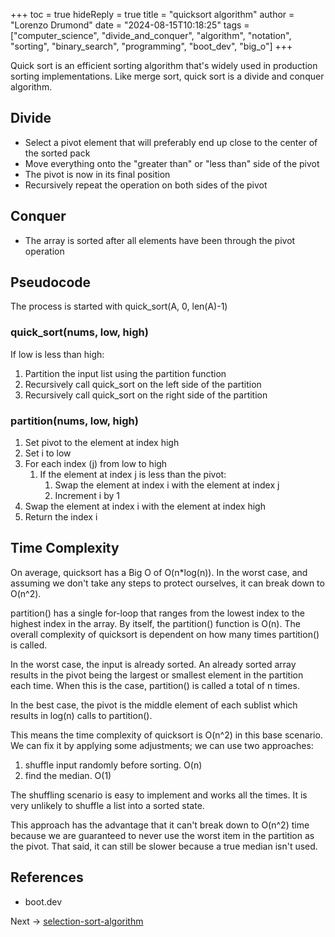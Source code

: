 +++
toc = true
hideReply = true
title = "quicksort algorithm"
author = "Lorenzo Drumond"
date = "2024-08-15T10:18:25"
tags = ["computer_science",  "divide_and_conquer",  "algorithm",  "notation",  "sorting",  "binary_search",  "programming",  "boot_dev",  "big_o"]
+++



Quick sort is an efficient sorting algorithm that's widely used in production sorting implementations. Like merge sort, quick sort is a divide and conquer algorithm.

## Divide

- Select a pivot element that will preferably end up close to the center of the sorted pack
- Move everything onto the "greater than" or "less than" side of the pivot
- The pivot is now in its final position
- Recursively repeat the operation on both sides of the pivot

## Conquer

- The array is sorted after all elements have been through the pivot operation


## Pseudocode

The process is started with quick_sort(A, 0, len(A)-1)

### quick_sort(nums, low, high)

If low is less than high:

1. Partition the input list using the partition function
2. Recursively call quick_sort on the left side of the partition
3. Recursively call quick_sort on the right side of the partition

### partition(nums, low, high)

1. Set pivot to the element at index high
2. Set i to low
3. For each index (j) from low to high
      1. If the element at index j is less than the pivot:
          1. Swap the element at index i with the element at index j
          2. Increment i by 1
4. Swap the element at index i with the element at index high
5. Return the index i

## Time Complexity

On average, quicksort has a Big O of O(n*log(n)). In the worst case, and assuming we don't take any steps to protect ourselves, it can break down to O(n^2).

partition() has a single for-loop that ranges from the lowest index to the highest index in the array. By itself, the partition() function is O(n). The overall complexity of quicksort is dependent on how many times partition() is called.

In the worst case, the input is already sorted. An already sorted array results in the pivot being the largest or smallest element in the partition each time. When this is the case, partition() is called a total of n times.

In the best case, the pivot is the middle element of each sublist which results in log(n) calls to partition().

This means the time complexity of quicksort is O(n^2) in this base scenario. We can fix it by applying some adjustments; we can use two approaches:

1. shuffle input randomly before sorting. O(n)
2. find the median. O(1)

The shuffling scenario is easy to implement and works all the times. It is very unlikely to shuffle a list into a sorted state.


This approach has the advantage that it can't break down to O(n^2) time because we are guaranteed to never use the worst item in the partition as the pivot. That said, it can still be slower because a true median isn't used.

## References

- boot.dev

Next -> [selection-sort-algorithm](/wiki/selection-sort-algorithm/)
